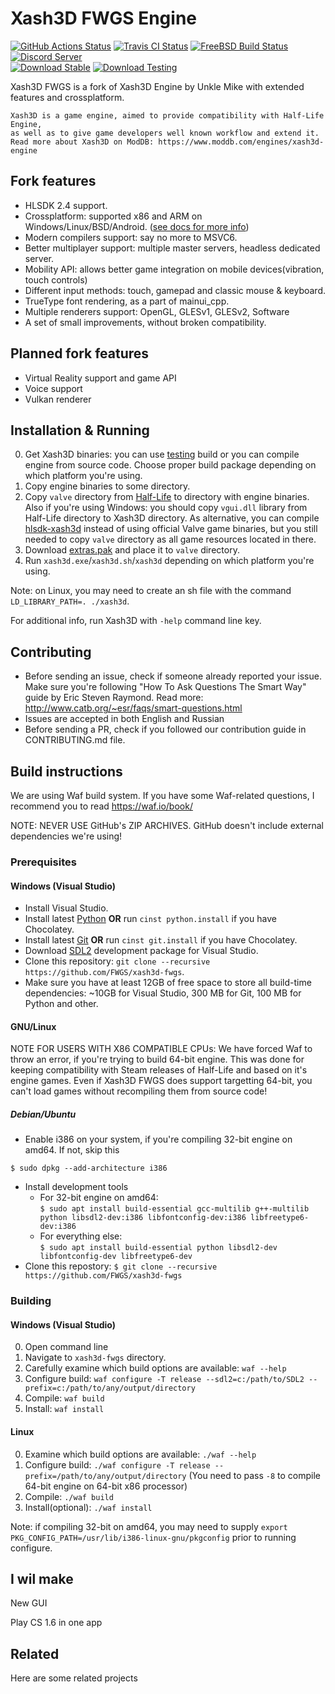 # Xash3D FWGS Engine
[![GitHub Actions Status](https://github.com/FWGS/xash3d-fwgs/actions/workflows/c-cpp.yml/badge.svg)](https://github.com/FWGS/xash3d-fwgs/actions/workflows/c-cpp.yml) [![Travis CI Status](https://api.travis-ci.org/FWGS/xash3d-fwgs.svg?branch=master)](https://travis-ci.org/FWGS/xash3d-fwgs) [![FreeBSD Build Status](https://img.shields.io/cirrus/github/FWGS/xash3d-fwgs?label=freebsd%20build)](https://cirrus-ci.com/github/FWGS/xash3d-fwgs) [![Discord Server](https://img.shields.io/discord/355697768582610945.svg)](http://discord.fwgs.ru/) \
[![Download Stable](https://img.shields.io/badge/download-stable-yellow)](https://github.com/FWGS/xash3d-fwgs/releases/latest) [![Download Testing](https://img.shields.io/badge/downloads-testing-orange)](https://github.com/FWGS/xash3d-fwgs/releases/tag/continuous) 

Xash3D FWGS is a fork of Xash3D Engine by Unkle Mike with extended features and crossplatform.

```
Xash3D is a game engine, aimed to provide compatibility with Half-Life Engine, 
as well as to give game developers well known workflow and extend it.
Read more about Xash3D on ModDB: https://www.moddb.com/engines/xash3d-engine
```

## Fork features
* HLSDK 2.4 support.
* Crossplatform: supported x86 and ARM on Windows/Linux/BSD/Android. ([see docs for more info](Documentation/ports.md))
* Modern compilers support: say no more to MSVC6.
* Better multiplayer support: multiple master servers, headless dedicated server.
* Mobility API: allows better game integration on mobile devices(vibration, touch controls)
* Different input methods: touch, gamepad and classic mouse & keyboard.
* TrueType font rendering, as a part of mainui_cpp.
* Multiple renderers support: OpenGL, GLESv1, GLESv2, Software
* A set of small improvements, without broken compatibility.

## Planned fork features
* Virtual Reality support and game API
* Voice support
* Vulkan renderer

## Installation & Running
0) Get Xash3D binaries: you can use [testing](https://github.com/FWGS/xash3d-fwgs/releases/tag/continuous) build or you can compile engine from source code.
Choose proper build package depending on which platform you're using.
1) Copy engine binaries to some directory.
2) Copy `valve` directory from [Half-Life](https://store.steampowered.com/app/70/HalfLife/) to directory with engine binaries.
Also if you're using Windows: you should copy `vgui.dll` library from Half-Life directory to Xash3D directory.
As alternative, you can compile [hlsdk-xash3d](https://github.com/FWGS/hlsdk-xash3d) instead of using official Valve game binaries, but you still needed to copy `valve` directory as all game resources located in there.
3) Download [extras.pak](https://github.com/FWGS/xash-extras/releases/tag/v0.19.2) and place it to `valve` directory.
4) Run `xash3d.exe`/`xash3d.sh`/`xash3d` depending on which platform you're using.

Note: on Linux, you may need to create an sh file with the command `LD_LIBRARY_PATH=. ./xash3d`.

For additional info, run Xash3D with `-help` command line key.

## Contributing
* Before sending an issue, check if someone already reported your issue. Make sure you're following "How To Ask Questions The Smart Way" guide by Eric Steven Raymond. Read more: http://www.catb.org/~esr/faqs/smart-questions.html
* Issues are accepted in both English and Russian
* Before sending a PR, check if you followed our contribution guide in CONTRIBUTING.md file.

## Build instructions
We are using Waf build system. If you have some Waf-related questions, I recommend you to read https://waf.io/book/

NOTE: NEVER USE GitHub's ZIP ARCHIVES. GitHub doesn't include external dependencies we're using!

### Prerequisites
#### Windows (Visual Studio)
* Install Visual Studio.
* Install latest [Python](https://python.org) **OR** run `cinst python.install` if you have Chocolatey.
* Install latest [Git](https://git-scm.com/download/win) **OR** run `cinst git.install` if you have Chocolatey.
* Download [SDL2](https://libsdl.org/download-2.0.php) development package for Visual Studio.
* Clone this repository: `git clone --recursive https://github.com/FWGS/xash3d-fwgs`.
* Make sure you have at least 12GB of free space to store all build-time dependencies: ~10GB for Visual Studio, 300 MB for Git, 100 MB for Python and other.

#### GNU/Linux
NOTE FOR USERS WITH X86 COMPATIBLE CPUs:
We have forced Waf to throw an error, if you're trying to build 64-bit engine. This was done for keeping compatibility with Steam releases of Half-Life and based on it's engine games.
Even if Xash3D FWGS does support targetting 64-bit, you can't load games without recompiling them from source code!

##### Debian/Ubuntu
* Enable i386 on your system, if you're compiling 32-bit engine on amd64. If not, skip this

`$ sudo dpkg --add-architecture i386`
* Install development tools
  * For 32-bit engine on amd64: \
    `$ sudo apt install build-essential gcc-multilib g++-multilib python libsdl2-dev:i386 libfontconfig-dev:i386 libfreetype6-dev:i386`
  * For everything else: \
    `$ sudo apt install build-essential python libsdl2-dev libfontconfig-dev libfreetype6-dev`
* Clone this repostory:
`$ git clone --recursive https://github.com/FWGS/xash3d-fwgs`

### Building
#### Windows (Visual Studio)
0) Open command line
1) Navigate to `xash3d-fwgs` directory.
2) Carefully examine which build options are available: `waf --help`
3) Configure build: `waf configure -T release --sdl2=c:/path/to/SDL2 --prefix=c:/path/to/any/output/directory`
4) Compile: `waf build`
5) Install: `waf install`

#### Linux
0) Examine which build options are available: `./waf --help`
1) Configure build: `./waf configure -T release --prefix=/path/to/any/output/directory`
(You need to pass `-8` to compile 64-bit engine on 64-bit x86 processor)
2) Compile: `./waf build`
3) Install(optional): `./waf install`

Note: if compiling 32-bit on amd64, you may need to supply `export PKG_CONFIG_PATH=/usr/lib/i386-linux-gnu/pkgconfig` prior to running configure.   




## I wil make
 
 New GUI 
 
 Play CS 1.6 in one app


## Related

Here are some related projects


